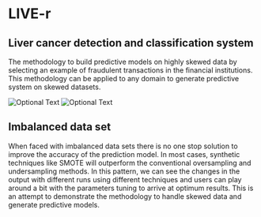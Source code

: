 # LIVE-r
## Liver cancer detection and classification system

The methodology to build predictive models on highly skewed data by selecting an example of fraudulent transactions in the financial institutions. This methodology can be applied to any domain to generate predictive system on skewed datasets.

![Optional Text](../master/img/baseline.png)
![Optional Text](../master/img/archi.png)
## Imbalanced data set
When faced with imbalanced data sets there is no one stop solution to improve the accuracy of the prediction model. In most cases, synthetic techniques like SMOTE will outperform the conventional oversampling and undersampling methods. In this pattern, we can see the changes in the output with different runs using different techniques and users can play around a bit with the parameters tuning to arrive at optimum results. This is an attempt to demonstrate the methodology to handle skewed data and generate predictive models.
